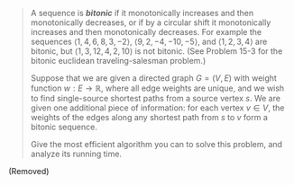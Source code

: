 > A sequence is **_bitonic_** if it monotonically increases and then monotonically decreases, or if by a circular shift it monotonically increases and then monotonically decreases. For example the sequences $\langle 1, 4, 6, 8, 3, -2 \rangle$, $\langle 9, 2, -4, -10, -5 \rangle$, and $\langle 1, 2, 3, 4 \rangle$ are bitonic, but $\langle 1, 3, 12, 4, 2, 10 \rangle$ is not bitonic. (See Problem 15-3 for the bitonic euclidean traveling-salesman problem.)
>
> Suppose that we are given a directed graph $G = (V, E)$ with weight function $w: E \to \mathbb R$, where all edge weights are unique, and we wish to find single-source shortest paths from a source vertex $s$. We are given one additional piece of information: for each vertex $v \in V$, the weights of the edges along any shortest path from $s$ to $v$ form a bitonic sequence.
>
> Give the most efficient algorithm you can to solve this problem, and analyze its running time.

(Removed)
